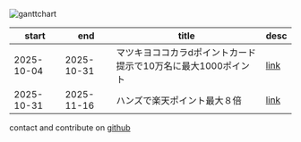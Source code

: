 
![ganttchart](https://usop4.github.io/pokanpo/ganttchart.png)

|start     |end       |title|desc|
|----------|----------|-----|----|
|2025-10-04|2025-10-31|マツキヨココカラdポイントカード提示で10万名に最大1000ポイント|[link](https://dpoint.docomo.ne.jp/cp_7/matsukiyo_250801_6541/index.html)|
|2025-10-31|2025-11-16|ハンズで楽天ポイント最大８倍|[link](https://info.hands.net/campaign/2511-rakuten.html)|


contact and contribute on [github](https://github.com/usop4/pokanpo)
